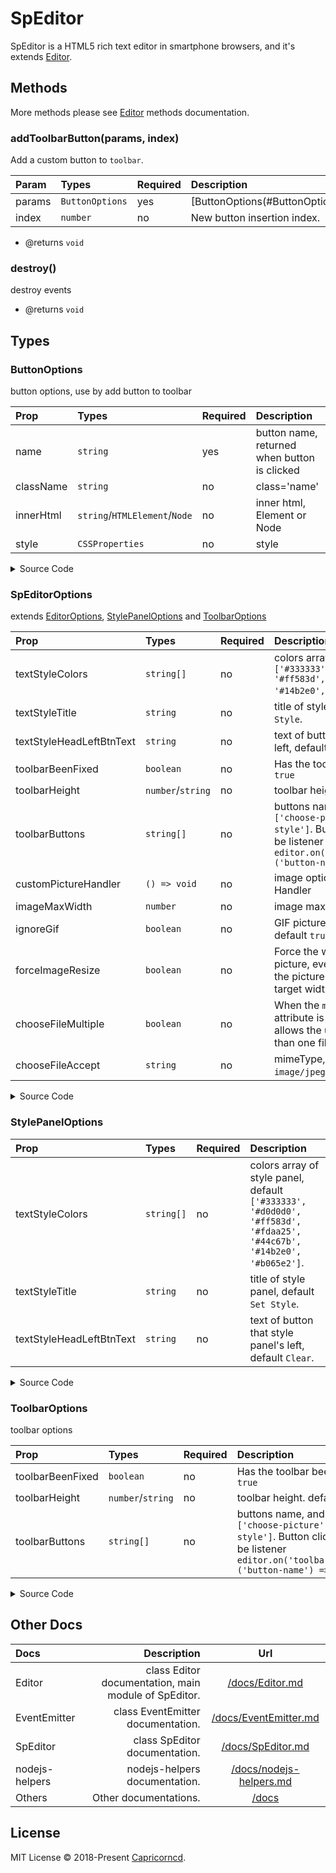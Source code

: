 # SpEditor

SpEditor is a HTML5 rich text editor in smartphone browsers, and it's extends [Editor](./Editor.md).

## Methods

More methods please see [Editor](./Editor.md#methods) methods documentation.

### addToolbarButton(params, index)

Add a custom button to `toolbar`.

Param|Types|Required|Description
:--|:--|:--|:--
params|`ButtonOptions`|yes|[ButtonOptions(#ButtonOptions)]
index|`number`|no|New button insertion index.

- @returns `void`

### destroy()

destroy events

- @returns `void`

## Types

### ButtonOptions

button options, use by add button to toolbar

Prop|Types|Required|Description
:--|:--|:--|:--
name|`string`|yes|button name, returned when button is clicked
className|`string`|no|class='name'
innerHtml|`string`/`HTMLElement`/`Node`|no|inner html, Element or Node
style|`CSSProperties`|no|style

<details>
<summary>Source Code</summary>

```ts
interface ButtonOptions {
  // button name, returned when button is clicked
  name: string
  // class='name'
  className?: string
  // inner html, Element or Node
  innerHtml?: string | HTMLElement | Node
  // style
  style?: CSSProperties
}
```

</details>

### SpEditorOptions

extends [EditorOptions](./editor.md#EditorOptions), [StylePanelOptions](#StylePanelOptions) and [ToolbarOptions](#ToolbarOptions)

Prop|Types|Required|Description
:--|:--|:--|:--
textStyleColors|`string[]`|no|colors array of style panel, default `['#333333', '#d0d0d0', '#ff583d', '#fdaa25', '#44c67b', '#14b2e0', '#b065e2']`.
textStyleTitle|`string`|no|title of style panel, default `Set Style`.
textStyleHeadLeftBtnText|`string`|no|text of button that style panel's left, default `Clear`.
toolbarBeenFixed|`boolean`|no|Has the toolbar been fixed. default `true`
toolbarHeight|`number`/`string`|no|toolbar height. default `50px`
toolbarButtons|`string[]`|no|buttons name, and order. default `['choose-picture', 'text-style']`. Button click events can be listener `editor.on('toolbarButtonOnClick, ('button-name') => { ... })`
customPictureHandler|`() => void`|no|image options customize Picture Handler
imageMaxWidth|`number`|no|image max width, default `750`
ignoreGif|`boolean`|no|GIF pictures are not processed, default `true`.
forceImageResize|`boolean`|no|Force the width/height of the picture, even if the width/height of the picture is smaller than the target width/height. default `false`.
chooseFileMultiple|`boolean`|no|When the `multiple` Boolean attribute is specified, the file input allows the user to select more than one file. default `true`.
chooseFileAccept|`string`|no|mimeType, for example `image/jpeg`, default `image/*`

<details>
<summary>Source Code</summary>

```ts
interface SpEditorOptions extends EditorOptions, StylePanelOptions, ToolbarOptions {
  // image options
  // customize Picture Handler
  customPictureHandler?: () => void
  // image max width, default `750`
  imageMaxWidth?: number
  // GIF pictures are not processed, default `true`.
  ignoreGif?: boolean
  // Force the width/height of the picture, even if the width/height of the picture
  // is smaller than the target width/height. default `false`.
  forceImageResize?: boolean
  // When the `multiple` Boolean attribute is specified, the file input allows the user to select more than one file. default `true`.
  chooseFileMultiple?: boolean
  // mimeType, for example `image/jpeg`, default `image/*`
  chooseFileAccept?: string
}
```

</details>

### StylePanelOptions

Prop|Types|Required|Description
:--|:--|:--|:--
textStyleColors|`string[]`|no|colors array of style panel, default `['#333333', '#d0d0d0', '#ff583d', '#fdaa25', '#44c67b', '#14b2e0', '#b065e2']`.
textStyleTitle|`string`|no|title of style panel, default `Set Style`.
textStyleHeadLeftBtnText|`string`|no|text of button that style panel's left, default `Clear`.

<details>
<summary>Source Code</summary>

```ts
interface StylePanelOptions {
  // colors array of style panel, default `['#333333', '#d0d0d0', '#ff583d', '#fdaa25', '#44c67b', '#14b2e0', '#b065e2']`.
  textStyleColors?: string[]
  // title of style panel, default `Set Style`.
  textStyleTitle?: string
  // text of button that style panel's left, default `Clear`.
  textStyleHeadLeftBtnText?: string
}
```

</details>

### ToolbarOptions

toolbar options

Prop|Types|Required|Description
:--|:--|:--|:--
toolbarBeenFixed|`boolean`|no|Has the toolbar been fixed. default `true`
toolbarHeight|`number`/`string`|no|toolbar height. default `50px`
toolbarButtons|`string[]`|no|buttons name, and order. default `['choose-picture', 'text-style']`. Button click events can be listener `editor.on('toolbarButtonOnClick, ('button-name') => { ... })`

<details>
<summary>Source Code</summary>

```ts
interface ToolbarOptions {
  // Has the toolbar been fixed. default `true`
  toolbarBeenFixed?: boolean
  // toolbar height. default `50px`
  toolbarHeight?: number | string
  // buttons name, and order. default `['choose-picture', 'text-style']`.
  // Button click events can be listener `editor.on('toolbarButtonOnClick, ('button-name') => { ... })`
  toolbarButtons?: string[]
}
```

</details>

## Other Docs

Docs|Description|Url
:--|--:|:--:
Editor|class Editor documentation, main module of SpEditor.|[/docs/Editor.md](./Editor.md)
EventEmitter|class EventEmitter documentation.|[/docs/EventEmitter.md](./EventEmitter.md)
SpEditor|class SpEditor documentation.|[/docs/SpEditor.md](./SpEditor.md)
nodejs-helpers|nodejs-helpers documentation.|[/docs/nodejs-helpers.md](./nodejs-helpers.md)
Others|Other documentations.|[/docs](./)

## License

MIT License © 2018-Present [Capricorncd](https://github.com/capricorncd).
